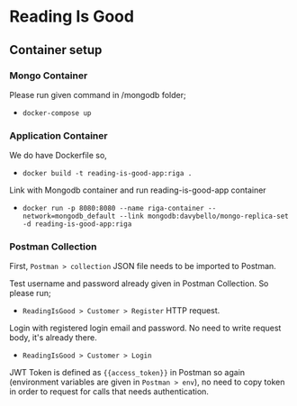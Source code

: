 # Reading Is Good

## Container setup

### Mongo Container

Please run given command in /mongodb folder;
* ``docker-compose up``

### Application Container
We do have Dockerfile so,
* ``docker build -t reading-is-good-app:riga .``

Link with Mongodb container and run reading-is-good-app container
* ``docker run -p 8080:8080 --name riga-container --network=mongodb_default --link mongodb:davybello/mongo-replica-set -d reading-is-good-app:riga``

### Postman Collection

First, ``Postman > collection`` JSON file needs to be imported to Postman.

Test username and password already given in Postman Collection. So please run;
* ``ReadingIsGood > Customer > Register`` HTTP request.

Login with registered login email and password. No need to write request body, it's already there.
* ``ReadingIsGood > Customer > Login``

JWT Token is defined as ``{{access_token}}`` in Postman so again (environment variables are given in ``Postman > env``), no need to copy token in order to request for calls that needs authentication.